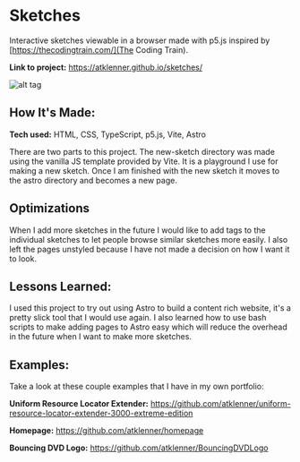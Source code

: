 # Sketches
Interactive sketches viewable in a browser made with p5.js inspired by [https://thecodingtrain.com/](The Coding Train).

**Link to project:** https://atklenner.github.io/sketches/

![alt tag](http://placecorgi.com/1200/650)

## How It's Made:

**Tech used:** HTML, CSS, TypeScript, p5.js, Vite, Astro

There are two parts to this project. The new-sketch directory was made using the vanilla JS template provided by Vite. It is a playground I use for making a new sketch. Once I am finished with the new sketch it moves to the astro directory and becomes a new page.

## Optimizations

When I add more sketches in the future I would like to add tags to the individual sketches to let people browse similar sketches more easily. I also left the pages unstyled because I have not made a decision on how I want it to look.

## Lessons Learned:

I used this project to try out using Astro to build a content rich website, it's a pretty slick tool that I would use again. I also learned how to use bash scripts to make adding pages to Astro easy which will reduce the overhead in the future when I want to make more sketches.

## Examples:
Take a look at these couple examples that I have in my own portfolio:

**Uniform Resource Locator Extender:** https://github.com/atklenner/uniform-resource-locator-extender-3000-extreme-edition

**Homepage:** https://github.com/atklenner/homepage

**Bouncing DVD Logo:** https://github.com/atklenner/BouncingDVDLogo


